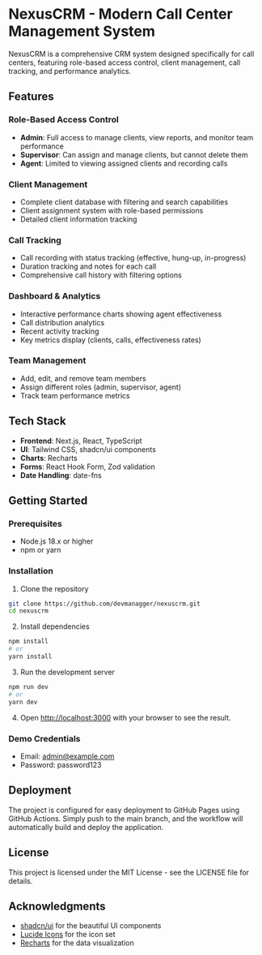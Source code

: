 # NexusCRM - Modern Call Center Management System

NexusCRM is a comprehensive CRM system designed specifically for call centers, featuring role-based access control, client management, call tracking, and performance analytics.

## Features

### Role-Based Access Control
- **Admin**: Full access to manage clients, view reports, and monitor team performance
- **Supervisor**: Can assign and manage clients, but cannot delete them
- **Agent**: Limited to viewing assigned clients and recording calls

### Client Management
- Complete client database with filtering and search capabilities
- Client assignment system with role-based permissions
- Detailed client information tracking

### Call Tracking
- Call recording with status tracking (effective, hung-up, in-progress)
- Duration tracking and notes for each call
- Comprehensive call history with filtering options

### Dashboard & Analytics
- Interactive performance charts showing agent effectiveness
- Call distribution analytics
- Recent activity tracking
- Key metrics display (clients, calls, effectiveness rates)

### Team Management
- Add, edit, and remove team members
- Assign different roles (admin, supervisor, agent)
- Track team performance metrics

## Tech Stack

- **Frontend**: Next.js, React, TypeScript
- **UI**: Tailwind CSS, shadcn/ui components
- **Charts**: Recharts
- **Forms**: React Hook Form, Zod validation
- **Date Handling**: date-fns

## Getting Started

### Prerequisites

- Node.js 18.x or higher
- npm or yarn

### Installation

1. Clone the repository
```bash
git clone https://github.com/devmanagger/nexuscrm.git
cd nexuscrm
```

2. Install dependencies
```bash
npm install
# or
yarn install
```

3. Run the development server
```bash
npm run dev
# or
yarn dev
```

4. Open [http://localhost:3000](http://localhost:3000) with your browser to see the result.

### Demo Credentials

- Email: admin@example.com
- Password: password123

## Deployment

The project is configured for easy deployment to GitHub Pages using GitHub Actions. Simply push to the main branch, and the workflow will automatically build and deploy the application.

## License

This project is licensed under the MIT License - see the LICENSE file for details.

## Acknowledgments

- [shadcn/ui](https://ui.shadcn.com/) for the beautiful UI components
- [Lucide Icons](https://lucide.dev/) for the icon set
- [Recharts](https://recharts.org/) for the data visualization



